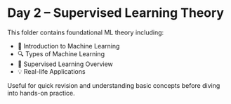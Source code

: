 # Day 2 – Supervised Learning Theory

This folder contains foundational ML theory including:

- 📘 Introduction to Machine Learning
- 🔍 Types of Machine Learning
- 🎯 Supervised Learning Overview
- 💡 Real-life Applications

Useful for quick revision and understanding basic concepts before diving into hands-on practice.
